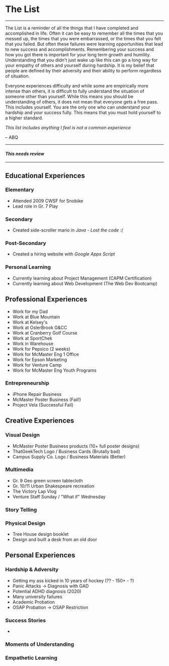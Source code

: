 # The List
---
The List is a reminder of all the things that I have completed and accomplished in life. Often it can be easy to remember all the times that you messed up, the times that you were embarrassed, or the times that you felt that you failed. But often these failures were learning opportunities that lead to new success and accomplishments. Remembering your success and how you got there is important for your long term growth and humility. Understanding that you didn't just wake up like this can go a long way for your empathy of others and yourself during hardship. It is my belief that people are defined by their adversity and their ability to perform regardless of situation.

Everyone experiences difficulty and while some are empirically more intense than others, it is difficult to fully understand the situation of someone other than yourself. While this means you should be understanding of others, it does not mean that everyone gets a free pass. This includes yourself. You are the only one who can understand your hardship and your success fully. This means that you must hold yourself to a higher standard. 

*This list includes anything I feel is not a common experience*

– ABQ

---
#### ***This needs review***
---

## Educational Experiences
### Elementary
- Attended 2009 CWSF for Snobike
- Lead role in Gr. 7 Play

### Secondary
- Created side-scroller mario in *Java - Lost the code :(*

### Post-Secondary
- Created a hiring website with *Google Apps Script*

### Personal Learning
- Currently learning about Project Management (CAPM Certification)
- Currently learning about Web Development (The Web Dev Bootcamp)

## Professional Experiences
- Work for my Dad
- Work at Blue Mountain
- Work at Kelsey's
- Work at OslerBrook G&CC
- Work at Cranberry Golf Course
- Work at SportChek
- Work in Warehouse
- Work for Pepsico (2 weeks)
- Work for McMaster Eng 1 Office
- Work for Epson Marketing
- Work for Venture Camp
- Work for McMaster Eng Youth Programs

### Entrepreneurship
- iPhone Repair Business
- McMaster Poster Business (Fail!)
- Project Vela (Successful Fail)  

## Creative Experiences
### Visual Design
- McMaster Poster Business products (10+ full poster designs)
- ThatGeekTech Logo / Business Cards (Brutally bad)
- Campus Supply Co. Logo / Business Materials (Better) 

### Multimedia 
- Gr. 9 Geo green screen tablecloth
- Gr. 10/11 Urban Shakespeare recreation
- The Victory Lap Vlog
- Venture Staff Sunday / "What if" Wednesday

### Story Telling


### Physical Design
- Tree House design booklet
- Design and built a desk from an old door

## Personal Experiences
### Hardship & Adversity
- Getting my ass kicked in 10 years of hockey (?? - 150+ - ?)
- Panic Attacks -> Diagnosis with GAD
- Potential ADHD diagnosis (2020)
- Many university failures
- Academic Probation
- OSAP Probation -> OSAP Restriction

### Success Stories
- 

### Moments of Understanding

### Empathetic Learning